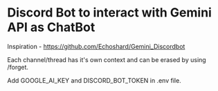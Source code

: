 # Discord Bot to interact with Gemini API as ChatBot

Inspiration - https://github.com/Echoshard/Gemini_Discordbot

Each channel/thread has it's own context and can be erased by using /forget.

Add GOOGLE_AI_KEY and DISCORD_BOT_TOKEN in .env file.